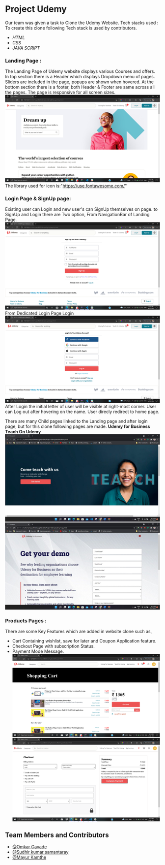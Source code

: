 # Project Udemy

Our team was given a task to Clone the Udemy Website.
Tech stacks used :
To create this clone following Tech stack is used by contributors.

- _HTML_
- _CSS_
- _JAVA SCRIPT_

### Landing Page :

The Landing Page of Udemy website displays various Courses and offers.
In top section there is a Header which displays Dropdown menu of pages.
Sliders are included in the page, popups are shown when hovered.
At the bottom section there is a footer, both Header & Footer are same across all the pages.
The page is responsive for all screen sizes.
![INDEX!](readmeImages/index.PNG)
The library used for icon is:"https://use.fontawesome.com/"

### Login Page & SignUp page:

Existing user can Login and new user's can SignUp themselves on page.
to SignUp and Login there are Two option,
From NavigationBar of Landing Page.
![SIGNUP!](readmeImages/signup.PNG)
From Dedicated Login Page Login
![LOGIN!](readmeImages/login.PNG)
After Login the initial letter of user will be visible at right-most corner. User can Log out after hovering on the name.
User direcly redirect to home page.

There are many Child pages linked to the Landing page and after login page, but for this clone following pages are made.
**Udemy for Business**
**Teach On Udemy**
![TEACH!](readmeImages/teach.jpeg)
![REGISTER!](readmeImages/register.jpeg)

### Products Pages :

There are some Key Features which are added in website clone such as,

- Cart Containing wishlist, save for later and Coupon Application feature.
- Checkout Page with subscription Status.
- Payment Mode Message.
  ![CART!](readmeImages/cart.PNG)
  ![PAYMENT!](readmeImages/payment.PNG)

## Team Members and Contributors

- [@Omkar Gavade](https://github.com/omkarvgavade)
- [@Sudhir kumar samantaray](https://github.com/devSudhir)
- [@Mayur Kamthe](https://github.com/mayur8600)
